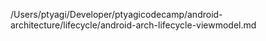 /Users/ptyagi/Developer/ptyagicodecamp/android-architecture/lifecycle/android-arch-lifecycle-viewmodel.md